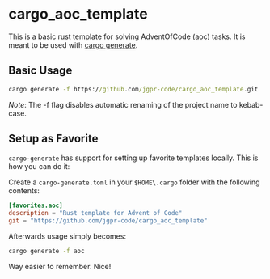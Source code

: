 # cargo_aoc_template

This is a basic rust template for solving AdventOfCode (aoc) tasks.
It is meant to be used with [cargo generate](https://cargo-generate.github.io/cargo-generate/index.html).

## Basic Usage

```cmd
cargo generate -f https://github.com/jgpr-code/cargo_aoc_template.git
```

*Note*: The -f flag disables automatic renaming of the project name to
kebab-case.

## Setup as Favorite

``cargo-generate`` has support for setting up favorite templates locally.
This is how you can do it:

Create a ``cargo-generate.toml`` in your ``$HOME\.cargo`` folder with the
following contents:

```toml
[favorites.aoc]
description = "Rust template for Advent of Code"
git = "https://github.com/jgpr-code/cargo_aoc_template"
```

Afterwards usage simply becomes:

```cmd
cargo generate -f aoc
```

Way easier to remember. Nice!
